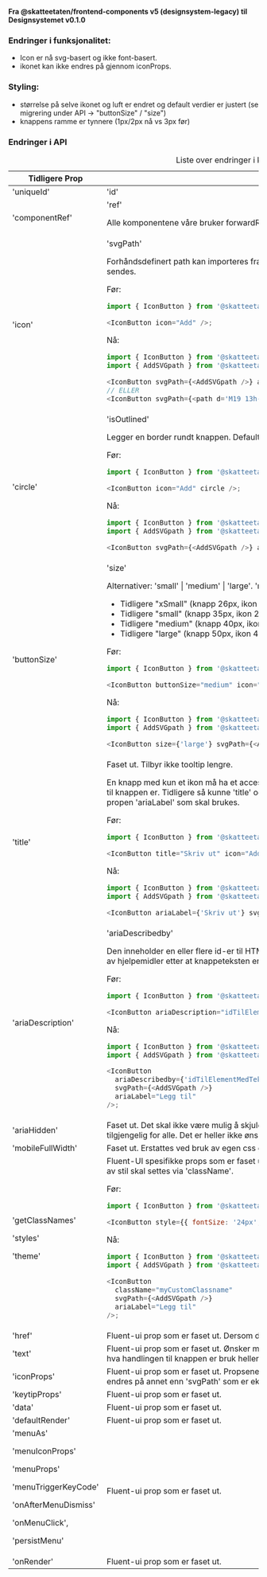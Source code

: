 **Fra @skatteetaten/frontend-components v5 (designsystem-legacy) til Designsystemet v0.1.0**

### Endringer i funksjonalitet:

- Icon er nå svg-basert og ikke font-basert.
- ikonet kan ikke endres på gjennom iconProps.

### Styling:

- størrelse på selve ikonet og luft er endret og default verdier er justert (se migrering under API → "buttonSize" / "size")
- knappens ramme er tynnere (1px/2px nå vs 3px før)

### Endringer i API

<div className="migration-tabell">
<table>
<caption>Liste over endringer i komponent-api'et</caption>
<thead><tr><th>Tidligere Prop</th><th>Alternativ</th></tr></thead>
<tbody>

<tr>
<td>'uniqueId'</td>
<td>'id'
</td>
</tr>

<tr>
<td>'componentRef'</td>
<td>'ref'

Alle komponentene våre bruker forwardRef. For komponent sendes 'ref' til &lt;button&gt;-elementet.

</td>
</tr>

<tr>
<td>'icon'</td>
<td>'svgPath'

Forhåndsdefinert path kan importeres fra @skatteetaten/ds-icons pakke. Alternativt kan custom path sendes.

Før:

```javascript static
import { IconButton } from '@skatteetaten/frontend-components/IconButton';

<IconButton icon="Add" />;
```

Nå:

```js static
import { IconButton } from '@skatteetaten/ds-buttons';
import { AddSVGpath } from '@skatteetaten/ds-icons';

<IconButton svgPath={<AddSVGpath />} ariaLabel='Legg til' />
// ELLER
<IconButton svgPath={<path d='M19 13h-6v6h-2v-6H5v-2h6V5h2v6h6v2Z' />} ariaLabel='Legg til' />
```

</td>
</tr>

<tr>
<td>'circle'</td>
<td>'isOutlined'

Legger en border rundt knappen. Default er false.

Før:

```javascript static
import { IconButton } from '@skatteetaten/frontend-components/IconButton';

<IconButton icon="Add" circle />;
```

Nå:

```js static
import { IconButton } from '@skatteetaten/ds-buttons';
import { AddSVGpath } from '@skatteetaten/ds-icons';

<IconButton svgPath={<AddSVGpath />} ariaLabel="Legg til" isOutlined />;
```

</td>
</tr>

<tr>
<td>'buttonSize'</td>
<td>'size'

Alternativer: 'small' | 'medium' | 'large'. 'medium' er default.

- Tidligere "xSmall" (knapp 26px, ikon 20px) er nå "small" (knapp 18px, ikon 12px).
- Tidligere "small" (knapp 35px, ikon 29px) er nå "medium" (knapp 24px, ikon 16px).
- Tidligere "medium" (knapp 40px, ikon 34px) er nå "large" (knapp 40px, ikon 20px).
- Tidligere "large" (knapp 50px, ikon 44px) og "xLarge" (knapp 60px, ikon 54px) er faset ut

Før:

```javascript static
import { IconButton } from '@skatteetaten/frontend-components/IconButton';

<IconButton buttonSize="medium" icon="Add" />;
```

Nå:

```js static
import { IconButton } from '@skatteetaten/ds-buttons';
import { AddSVGpath } from '@skatteetaten/ds-icons';

<IconButton size={'large'} svgPath={<AddSVGpath />} ariaLabel="Legg til" />;
```

</td>
</tr>

<tr>
<td>'title'</td>
<td>Faset ut. Tilbyr ikke tooltip lengre.

En knapp med kun et ikon må ha et accessible name slik at hjelpemidler kan lese opp hva handlingen til knappen er. Tidligere så kunne 'title' og/eller 'ariaLabel' brukes, men nå er det kun den påkrevde propen 'ariaLabel' som skal brukes.

Før:

```javascript static
import { IconButton } from '@skatteetaten/frontend-components/IconButton';

<IconButton title="Skriv ut" icon="Add" />;
```

Nå:

```js static
import { IconButton } from '@skatteetaten/ds-buttons';
import { AddSVGpath } from '@skatteetaten/ds-icons';

<IconButton ariaLabel={'Skriv ut'} svgPath={<AddSVGpath />} />;
```

</td>
</tr>

<tr>
<td>'ariaDescription'</td>
<td>'ariaDescribedby'

Den inneholder en eller flere id-er til HTML-elementer (som inneholder tekst hvor teksten blir lest opp av hjelpemidler etter at knappeteksten er lest opp).

Før:

```javascript static
import { IconButton } from '@skatteetaten/frontend-components/IconButton';

<IconButton ariaDescription="idTilElementMedTekst" icon="Add" />;
```

Nå:

```js static
import { IconButton } from '@skatteetaten/ds-buttons';
import { AddSVGpath } from '@skatteetaten/ds-icons';

<IconButton
  ariaDescribedby={'idTilElementMedTekst'}
  svgPath={<AddSVGpath />}
  ariaLabel="Legg til"
/>;
```

</td>
</tr>

<tr>
<td>'ariaHidden'</td>
<td>Faset ut. Det skal ikke være mulig å skjule knappen for hjelpemidler fordi knappen skal være tilgjengelig for alle. Det er heller ikke ønskelig å bruke aria-hidden på et fokuserbart element.
</td>
</tr>

<tr>
<td>'mobileFullWidth'</td>
<td>Faset ut. Erstattes ved bruk av egen css gjennom 'className'.
</td>
</tr>

<tr>
<td>'getClassNames'

'styles'

'theme'</td>

<td>Fluent-UI spesifikke props som er faset ut. Bruk 'className' for å style komponenten. All definisjon av stil skal settes via 'className'.

Før:

```javascript static
import { IconButton } from '@skatteetaten/frontend-components/IconButton';

<IconButton style={{ fontSize: '24px', color: '#1362ae' }} icon="Add" />;
```

Nå:

```js static
import { IconButton } from '@skatteetaten/ds-buttons';
import { AddSVGpath } from '@skatteetaten/ds-icons';

<IconButton
  className="myCustomClassname"
  svgPath={<AddSVGpath />}
  ariaLabel="Legg til"
/>;
```

</td>
</tr>

<tr>
<td>'href'</td>
<td>Fluent-ui prop som er faset ut. Dersom det er behov for 'href', se MegaButton eller Link. 
</td>
</tr>

<tr>
<td>'text'</td>
<td>Fluent-ui prop som er faset ut. 
Ønsker man å gi et accessible name slik at hjelpemidler kan lese opp hva handlingen til knappen er bruk heller 'ariaLabel'.
</td>
</tr>

<tr>
<td>'iconProps'</td>
<td>Fluent-ui prop som er faset ut.
Propsene til Icon komponent er forhåndsdefinert i knappen og kan ikke endres på annet enn 'svgPath' som er eksponert.
</td>
</tr>

<tr>
<td>'keytipProps'</td>
<td>Fluent-ui prop som er faset ut.
</td>
</tr>

<tr>
<td>'data'</td>
<td>Fluent-ui prop som er faset ut.
</td>
</tr>

<tr>
<td>'defaultRender'</td>
<td>Fluent-ui prop som er faset ut.
</td>
</tr>

<tr>
<td>'menuAs'

'menuIconProps'

'menuProps'

'menuTriggerKeyCode'

'onAfterMenuDismiss'

'onMenuClick',

'persistMenu'</td>

<td>Fluent-ui prop som er faset ut.
</td>
</tr>

<tr>
<td>'onRender'</td>
<td>Fluent-ui prop som er faset ut.
</td>
</tr>
</tbody>
</table>

</div>
